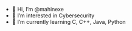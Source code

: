- 👋 Hi, I’m @mahinexe
- 👀 I’m interested in Cybersecurity 
- 🌱 I’m currently learning C, C++, Java, Python
